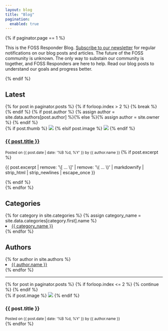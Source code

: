 ```yaml
---
layout: blog
title: "Blog"
pagination:
  enabled: true
---
```


{% if paginator.page == 1 %}
<section>
  <div class="row">
    <div class="col-md-8">
      <p>
        This is the FOSS Responder Blog. <a href="">Subscribe to our newsletter</a> for regular
        notifications on our blog posts and articles. The future of the FOSS community is 
        unknown. The only way to substain our community is together, and FOSS Responders are
        here to help. Read our blog posts to understand our goals and progress better.
      </p>
    </div>
  </div>
</section>
{% endif %}

  <main class="mt-5">
    <div class="row">
      <div class="col-md-8">
        <section class="posts">
          <h2>Latest</h2>
          {% for post in paginator.posts %}
            {% if forloop.index > 2 %}
              {% break %}
            {% endif %}
            {% if post.author %}
              {% assign author = site.data.authors[post.author] %}{% else %}{% assign author = site.owner %}
            {% endif %}
            <div class="post-thumbnail mt-4 mb-5">
              {% if post.thumb %}
                <img class="post-thumbnail-img" src="{{ post.thumb }}" />
              {% elsif post.image %}
                <img class="post-thumbnail-img" src="{{ post.image }}" />
              {% endif %}
              <div class="post-thumbnail-info mx-sm-5">
                <a href="{{ post.url | relative_url }}">
                  <h3>{{ post.title }}</h3>
                </a>
                <small>
                  Posted on <time datetime="{{ post.date | date_to_xmlschema }}">
                  {{ post.date | date: '%B %d, %Y' }}</time> by {{ author.name }}
                </small>
                {% if post.excerpt %}
                  <p class="excerpt mt-3">
                    {{ post.excerpt | remove: '\[ ... \]' | remove: '\( ... \)' | markdownify | strip_html | strip_newlines | escape_once }}
                  </p>
                {% endif %}
              </div>
            </div>
          {% endfor %}
        </section>
      </div>
      <div class="col-md-4">
        <section class="side-section mb-5">
          <h2 class="mb-3">Categories</h2>
          {% for category in site.categories %}
            {% assign category_name = site.data.categories[category.first].name %}
            <li><a href="{{ category.first }}">{{ category_name }}</a></li>
          {% endfor %}
        </section>
        <section class="side-section">
          <h2 class="mb-3">Authors</h2>
          {% for author in site.authors %}
            <li><a href="{{ author.url }}">{{ author.name }}</a></li>
          {% endfor %}
        </section>
      </div>
    </div>
    <hr />
    <div class="row">
      {% for post in paginator.posts %}
        {% if forloop.index <= 2 %}
          {% continue %}
        {% endif %}
        <div class="col-md-4">
          <div class="post-thumbnail flex-column my-4">
            {% if post.image %}
              <img class="post-thumbnail-img" src="{{ post.image }}" />
            {% endif %}
            <div class="post-thumbnail-info">
              <h3>{{ post.title }}</h3>
              <small>
                Posted on <time datetime="{{ post.date | date_to_xmlschema }}">
                {{ post.date | date: '%B %d, %Y' }}</time> by {{ author.name }}
              </small>
            </div>
          </div>
        </div>
      {% endfor %}
    </div>
  </main>
</body>





